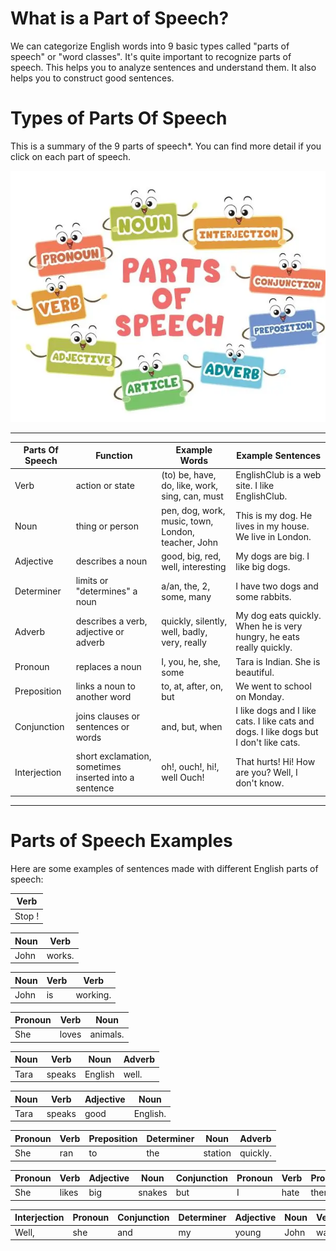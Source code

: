 # What is a Part of Speech?

We can categorize English words into 9 basic types called "parts of speech" or "word classes". It's quite important to recognize parts of speech. This helps you to analyze sentences and understand them. It also helps you to construct good sentences.


# Types of Parts Of Speech

This is a summary of the 9 parts of speech*. You can find more detail if you click on each part of speech.


![partofspeech](images/pos.webp)

---

| Parts Of Speech | Function | Example Words | Example Sentences |
| --------------- | -------- | ------------- | ----------------- |
Verb	| action or state	| (to) be, have, do, like, work, sing, can, must | EnglishClub is a web site. I like EnglishClub.
Noun	| thing or person	| pen, dog, work, music, town, London, teacher, John	| This is my dog. He lives in my house. We live in London.
Adjective |	describes a noun	| good, big, red, well, interesting|	My dogs are big. I like big dogs.
Determiner	|limits or "determines" a noun|	a/an, the, 2, some, many	|I have two dogs and some rabbits.
Adverb	|describes a verb, adjective or adverb|	quickly, silently, well, badly, very, really	|My dog eats quickly. When he is very hungry, he eats really quickly.
Pronoun	|replaces a noun	|I, you, he, she, some	|Tara is Indian. She is beautiful.
Preposition	|links a noun to another word	|to, at, after, on, but	|We went to school on Monday.
Conjunction	|joins clauses or sentences or words	|and, but, when	|I like dogs and I like cats. I like cats and dogs. I like dogs but I don't like cats.
Interjection	|short exclamation, sometimes inserted into a sentence	|oh!, ouch!, hi!, well	Ouch! |That hurts! Hi! How are you? Well, I don't know.
---


# Parts of Speech Examples

Here are some examples of sentences made with different English parts of speech:

| Verb |
| ------ | 
| Stop !   | 


Noun	|Verb
|---|----|
John	|works.


Noun	|Verb	|Verb
|---|---|---|
John	|is	|working.


Pronoun	|Verb	|Noun
|---|---|--|
She	|loves	|animals.


Noun	|Verb	|Noun	|Adverb
|---|---|--|--
Tara	|speaks	|English	|well.



Noun	|Verb	|Adjective	|Noun
|---|---|--|--|
Tara	|speaks	|good	|English.


Pronoun	|Verb	|Preposition	|Determiner	|Noun	|Adverb
|---|---|--|--|---|--
She	|ran	|to	|the	|station	|quickly.


Pronoun	|Verb	|Adjective	|Noun	|Conjunction	|Pronoun	|Verb	|Pronoun
|---|---|--|--|---|--|--|--
She	|likes	|big	|snakes	|but	|I	|hate	|them.


Interjection	|Pronoun	|Conjunction	|Determiner	|Adjective	|Noun|Verb	|Preposition	|Noun |Adverb
|---|---|--|--|---|--|--|--|--|--
Well,	|she	|and	|my	|young	|John	|walk	|to	|school	|slowly.
